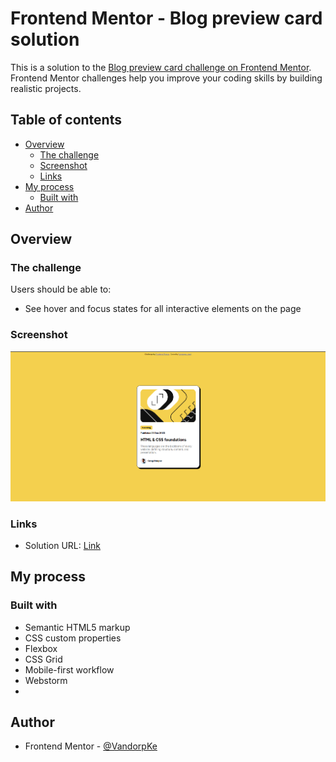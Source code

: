 # Frontend Mentor - Blog preview card solution

This is a solution to the [Blog preview card challenge on Frontend Mentor](https://www.frontendmentor.io/challenges/blog-preview-card-ckPaj01IcS). Frontend Mentor challenges help you improve your coding skills by building realistic projects. 

## Table of contents

- [Overview](#overview)
  - [The challenge](#the-challenge)
  - [Screenshot](#screenshot)
  - [Links](#links)
- [My process](#my-process)
  - [Built with](#built-with)
- [Author](#author)

## Overview

### The challenge

Users should be able to:

- See hover and focus states for all interactive elements on the page

### Screenshot

![](/assets/images/Screenshot%202024-06-28%20180421.png)

### Links

- Solution URL: [Link](https://vandorpke.github.io/blog_preview_card/)

## My process

### Built with

- Semantic HTML5 markup
- CSS custom properties
- Flexbox
- CSS Grid
- Mobile-first workflow
- Webstorm
- 
## Author

- Frontend Mentor - [@VandorpKe](https://www.frontendmentor.io/profile/VandorpKe)